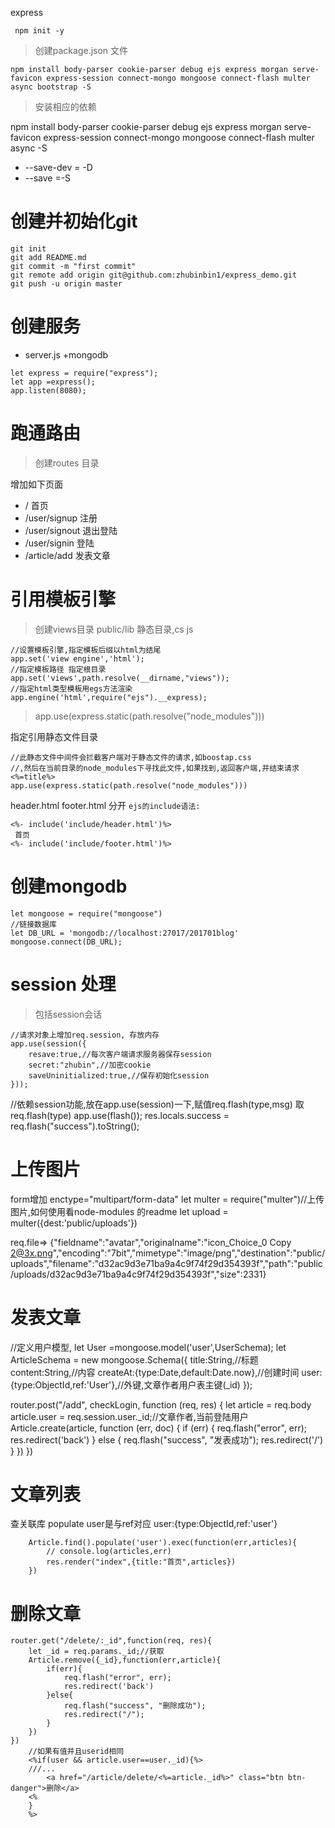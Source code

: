 express 



```
 npm init -y  
```
>创建package.json 文件
```
npm install body-parser cookie-parser debug ejs express morgan serve-favicon express-session connect-mongo mongoose connect-flash multer async bootstrap -S
```
>安装相应的依赖

npm install body-parser cookie-parser debug ejs express morgan serve-favicon express-session connect-mongo mongoose connect-flash multer async -S
- --save-dev = -D
- --save =-S

# 创建并初始化git
```
git init
git add README.md
git commit -m "first commit"
git remote add origin git@github.com:zhubinbin1/express_demo.git
git push -u origin master
```
# 创建服务

- server.js +mongodb
```
let express = require("express");
let app =express();
app.listen(8080);
```

# 跑通路由
> 创建routes 目录

增加如下页面
 * / 首页
 * /user/signup 注册
 * /user/signout 退出登陆
 * /user/signin 登陆
 * /article/add 发表文章

 # 引用模板引擎
 > 创建views目录 public/lib 静态目录,cs js 
 ```
 //设置模板引擎,指定模板后缀以html为结尾
app.set('view engine','html');
//指定模板路径 指定根目录
app.set('views',path.resolve(__dirname,"views"));
//指定html类型模板用egs方法渲染
app.engine('html',require("ejs").__express);
 ```
> app.use(express.static(path.resolve("node_modules")))

指定引用静态文件目录
```
//此静态文件中间件会拦截客户端对于静态文件的请求,如boostap.css 
//,然后在当前目录的node_modules下寻找此文件,如果找到,返回客户端,并结束请求 <%=title%>
app.use(express.static(path.resolve("node_modules")))
```

header.html footer.html 分开
`ejs的include语法:`
 
```
<%- include('include/header.html')%>
 首页
<%- include('include/footer.html')%>
```



# 创建mongodb
```
let mongoose = require("mongoose")
//链接数据库
let DB_URL = 'mongodb://localhost:27017/201701blog'
mongoose.connect(DB_URL);
```
# session 处理

>包括session会话

```
//请求对象上增加req.session, 存放内存
app.use(session({
    resave:true,//每次客户端请求服务器保存session
    secret:"zhubin",//加密cookie
    saveUninitialized:true,//保存初始化session
}));
```
//依赖session功能,放在app.use(session)一下,赋值req.flash(type,msg) 取req.flash(type)
app.use(flash());
res.locals.success = req.flash("success").toString();


# 上传图片
form增加
enctype="multipart/form-data"
let multer = require("multer")//上传图片,如何使用看node-modules 的readme
let upload = multer({dest:'public/uploads'})

req.file=>
{"fieldname":"avatar","originalname":"icon_Choice_0 Copy 2@3x.png","encoding":"7bit","mimetype":"image/png","destination":"public/uploads","filename":"d32ac9d3e71ba9a4c9f74f29d354393f","path":"public/uploads/d32ac9d3e71ba9a4c9f74f29d354393f","size":2331}

# 发表文章

//定义用户模型,
let User =mongoose.model('user',UserSchema);
let ArticleSchema = new mongoose.Schema({
    title:String,//标题
    content:String,//内容
    createAt:{type:Date,default:Date.now},//创建时间
    user:{type:ObjectId,ref:'User'},//外键,文章作者用户表主键(_id)
});

router.post("/add", checkLogin, function (req, res) {
    let article = req.body
    article.user = req.session.user._id;//文章作者,当前登陆用户
    Article.create(article, function (err, doc) {
        if (err) {
            req.flash("error", err);
            res.redirect('back')
        } else {
            req.flash("success", "发表成功");
            res.redirect('/')
        }
    })
})


# 文章列表
查关联库 populate user是与ref对应   user:{type:ObjectId,ref:'user'}
```
    Article.find().populate('user').exec(function(err,articles){
        // console.log(articles,err)
        res.render("index",{title:"首页",articles})
    })
```

# 删除文章
```
router.get("/delete/:_id",function(req, res){
    let _id = req.params._id;//获取
    Article.remove({_id},function(err,article){
        if(err){
            req.flash("error", err);
            res.redirect('back')
        }else{
            req.flash("success", "删除成功");
            res.redirect("/");
        }
    })
})
    //如果有值并且userid相同
    <%if(user && article.user==user._id){%>
    ///...
        <a href="/article/delete/<%=article._id%>" class="btn btn-danger">删除</a>
    <%
    }
    %>
```